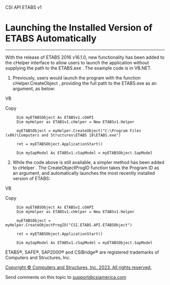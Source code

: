 ﻿

CSI API ETABS v1

# Launching the Installed Version of ETABS Automatically  
  
---  
  
With the release of ETABS 2016 v16.1.0, new functionality has been added to
the cHelper interface to allow users to launch the application without
supplying the path to the ETABS.exe . The example code is in VB.NET.

  1. Previously, users would launch the program with the function cHelper.CreateObject , providing the full path to the ETABS.exe as an argument, as below: 

VB

Copy

         
         Dim myETABSObject As ETABSv1.cOAPI
         Dim myHelper as ETABSv1.cHelper = New ETABSv1.Helper
         
         myETABSObject = myHelper.CreateObject("C:\Program Files (x86)\Computers and Structures\ETABS 18\ETABS.exe")
         
         ret = myETABSObject.ApplicationStart()
         
         Dim mySapModel As ETABSv1.cSapModel = myETABSObject.SapModel

  2. While the code above is still available, a simpler method has been added to cHelper . The CreateObjectProgID function takes the Program ID as an argument, and automatically launches the most recently installed version of ETABS: 

VB

Copy

         
         Dim myETABSObject As ETABSv1.cOAPI
         Dim myHelper as ETABSv1.cHelper = New ETABSv1.Helper
         
         myETABSObject = myHelper.CreateObjectProgID("CSI.ETABS.API.ETABSObject")
         
         ret = myETABSObject.ApplicationStart()
         
         Dim mySapModel As ETABSv1.cSapModel = myETABSObject.SapModel

ETABS®, SAFE®, SAP2000® and CSiBridge® are registered trademarks of Computers
and Structures, Inc.  

[Copyright © Computers and Structures, Inc. 2023. All rights
reserved.](http://www.csiamerica.com)

Send comments on this topic to
[support@csiamerica.com](mailto:support%40csiamerica.com?Subject=CSI%20API%20ETABS%20v1)

